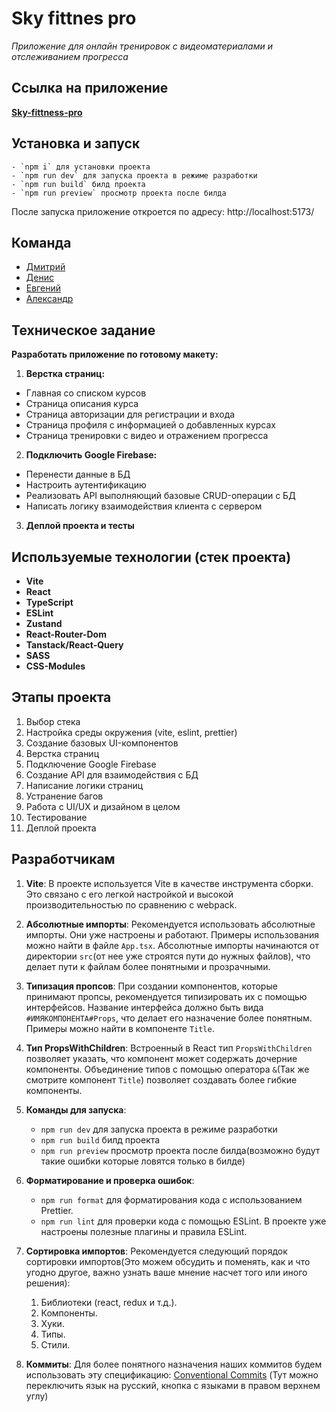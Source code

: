 # Sky fittnes pro

_Приложение для онлайн тренировок с видеоматериалами и отслеживанием прогресса_

## Ссылка на приложение

[**Sky-fittness-pro**](https://sky-fitness-pro-lime.vercel.app/)

## Установка и запуск
    - `npm i` для установки проекта
    - `npm run dev` для запуска проекта в режиме разработки
    - `npm run build` билд проекта
    - `npm run preview` просмотр проекта после билда

После запуска приложение откроется по адресу: http://localhost:5173/

## Команда

* [Дмитрий](https://github.com/heropaster)
* [Денис](https://github.com/s4utner)
* [Евгений](https://github.com/Greblips)
* [Александр](https://github.com/Alex-Volo)

## Техническое задание

**Разработать приложение по готовому макету:**
1. **Верстка страниц:**
 * Главная со списком курсов
 * Страница описания курса
 * Страница авторизации для регистрации и входа
 * Страница профиля с информацией о добавленных курсах
 * Страница тренировки с видео и отражением прогресса

2. **Подключить Google Firebase:**
 * Перенести данные в БД
 * Настроить аутентификацию
 * Реализовать API выполняющий базовые CRUD-операции с БД
 * Написать логику взаимодействия клиента с сервером

3. **Деплой проекта и тесты**

## Используемые технологии (стек проекта)

* **Vite**
* **React**
* **TypeScript**
* **ESLint**
* **Zustand**
* **React-Router-Dom**
* **Tanstack/React-Query**
* **SASS**
* **CSS-Modules**

## Этапы проекта

1. Выбор стека
2. Настройка среды окружения (vite, eslint, prettier)
3. Создание базовых UI-компонентов
4. Верстка страниц
5. Подключение Google Firebase
6. Создание API для взаимодействия с БД
7. Написание логики страниц
8. Устранение багов
9. Работа с UI/UX и дизайном в целом
10. Тестирование
11. Деплой проекта

## Разработчикам

1. **Vite**: В проекте используется Vite в качестве инструмента сборки. Это связано с его легкой настройкой и высокой
   производительностью по сравнению с webpack.

2. **Абсолютные импорты**: Рекомендуется использовать абсолютные импорты. Они уже настроены и работают. Примеры
   использования можно найти в файле `App.tsx`. Абсолютные импорты начинаются от директории `src`(от нее уже строятся
   пути до нужных
   файлов), что делает пути к
   файлам более понятными и прозрачными.

3. **Типизация пропсов**: При создании компонентов, которые принимают пропсы, рекомендуется типизировать их с помощью
   интерфейсов. Название интерфейса должно быть вида `#ИМЯКОМПОНЕНТА#Props`, что делает его назначение более понятным.
   Примеры можно найти в компоненте `Title`.

4. **Тип PropsWithChildren**: Встроенный в React тип `PropsWithChildren` позволяет указать, что компонент может
   содержать дочерние компоненты. Объединение типов с помощью оператора `&`(Так же смотрите компонент `Title`) позволяет
   создавать более гибкие компоненты.

5. **Команды для запуска**:
    - `npm run dev` для запуска проекта в режиме разработки
    - `npm run build` билд проекта
    - `npm run preview` просмотр проекта после билда(возможно будут такие ошибки которые ловятся только в билде)

6. **Форматирование и проверка ошибок**:
    - `npm run format` для форматирования кода с использованием Prettier.
    - `npm run lint` для проверки кода с помощью ESLint. В проекте уже настроены полезные плагины и правила ESLint.

7. **Сортировка импортов**: Рекомендуется следующий порядок сортировки импортов(Это можем обсудить и поменять, как и что
   угодно другое, важно узнать ваше мнение насчет того или иного решения):
    1. Библиотеки (react, redux и т.д.).
    2. Компоненты.
    3. Хуки.
    4. Типы.
    5. Стили.

8. **Коммиты**: Для более понятного назначения наших коммитов будем использовать эту
   спецификацию: [Conventional Commits](https://www.conventionalcommits.org/en/v1.0.0/) (Тут можно переключить язык на
   русский, кнопка с языками в правом верхнем углу)
